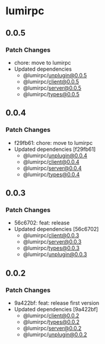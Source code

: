 # lumirpc

## 0.0.5

### Patch Changes

- chore: move to lumirpc
- Updated dependencies
  - @lumirpc/unplugin@0.0.5
  - @lumirpc/client@0.0.5
  - @lumirpc/server@0.0.5
  - @lumirpc/types@0.0.5

## 0.0.4

### Patch Changes

- f29fb61: chore: move to lumirpc
- Updated dependencies [f29fb61]
  - @lumirpc/unplugin@0.0.4
  - @lumirpc/client@0.0.4
  - @lumirpc/server@0.0.4
  - @lumirpc/types@0.0.4

## 0.0.3

### Patch Changes

- 56c6702: feat: release
- Updated dependencies [56c6702]
  - @lumirpc/client@0.0.3
  - @lumirpc/server@0.0.3
  - @lumirpc/types@0.0.3
  - @lumirpc/unplugin@0.0.3

## 0.0.2

### Patch Changes

- 9a422bf: feat: release first version
- Updated dependencies [9a422bf]
  - @lumirpc/client@0.0.2
  - @lumirpc/types@0.0.2
  - @lumirpc/server@0.0.2
  - @lumirpc/unplugin@0.0.2
